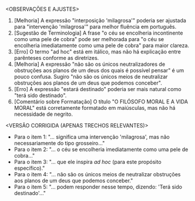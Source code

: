 <OBSERVAÇÕES E AJUSTES>
1. [Melhoria] A expressão "interposição 'milagrosa'" poderia ser ajustada para "intervenção 'milagrosa'" para melhor fluência em português.
2. [Sugestão de Terminologia] A frase "o céu se encolheria incontinente como uma pele de cobra" pode ser melhorada para "o céu se encolheria imediatamente como uma pele de cobra" para maior clareza.
3. [Erro] O termo "ad hoc" está em itálico, mas não há explicação entre parênteses conforme as diretrizes.
4. [Melhoria] A expressão "não são os únicos neutralizadores de obstruções aos planos de um deus dos quais é possível pensar" é um pouco confusa. Sugiro "não são os únicos meios de neutralizar obstruções aos planos de um deus que podemos conceber".
5. [Erro] A expressão "estará destinado" poderia ser mais natural como "terá sido destinado".
6. [Comentário sobre Formatação] O título "O FILÓSOFO MORAL E A VIDA MORAL" está corretamente formatado em maiúsculas, mas não há necessidade de negrito.

<VERSÃO CORRIGIDA (APENAS TRECHOS RELEVANTES)>
- Para o item 1: "... significa uma intervenção 'milagrosa', mas não necessariamente do tipo grosseiro..."
- Para o item 2: "... o céu se encolheria imediatamente como uma pele de cobra..."
- Para o item 3: "... que ele inspira *ad hoc* (para este propósito específico)."
- Para o item 4: "... não são os únicos meios de neutralizar obstruções aos planos de um deus que podemos conceber."
- Para o item 5: "... podem responder nesse tempo, dizendo: 'Terá sido destinado'..."
